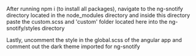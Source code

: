 After running npm i (to install all packages), navigate to the ng-snotify directory located in the node_modules directory and
inside this directory paste the custom.scss and 'custom' folder located here into the ng-snotify/styles directory

Lastly, uncomment the style in the global.scss of the angular app and comment out the dark theme imported for ng-snotify
